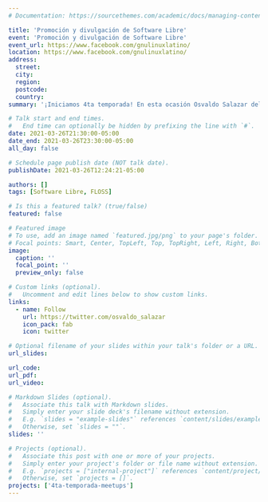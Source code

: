```yaml
---
# Documentation: https://sourcethemes.com/academic/docs/managing-content/

title: 'Promoción y divulgación de Software Libre'
event: 'Promoción y divulgación de Software Libre'
event_url: https://www.facebook.com/gnulinuxlatino/
location: https://www.facebook.com/gnulinuxlatino/
address:
  street:
  city:
  region:
  postcode:
  country:
summary: '¡Iniciamos 4ta temporada! En esta ocasión Osvaldo Salazar del Grupo de Usuarios Linux de la Laguna visita el meetup de meetups para platicarnos su experiencia en promover y divulgar el Software Libre en escuelas, negocios y proyectos personales.'

# Talk start and end times.
#   End time can optionally be hidden by prefixing the line with `#`.
date: 2021-03-26T21:30:00-05:00
date_end: 2021-03-26T23:30:00-05:00
all_day: false

# Schedule page publish date (NOT talk date).
publishDate: 2021-03-26T12:24:21-05:00

authors: []
tags: [Software Libre, FLOSS]

# Is this a featured talk? (true/false)
featured: false

# Featured image
# To use, add an image named `featured.jpg/png` to your page's folder.
# Focal points: Smart, Center, TopLeft, Top, TopRight, Left, Right, BottomLeft, Bottom, BottomRight.
image:
  caption: ''
  focal_point: ''
  preview_only: false

# Custom links (optional).
#   Uncomment and edit lines below to show custom links.
links:
  - name: Follow
    url: https://twitter.com/osvaldo_salazar
    icon_pack: fab
    icon: twitter

# Optional filename of your slides within your talk's folder or a URL.
url_slides:

url_code:
url_pdf:
url_video:

# Markdown Slides (optional).
#   Associate this talk with Markdown slides.
#   Simply enter your slide deck's filename without extension.
#   E.g. `slides = "example-slides"` references `content/slides/example-slides.md`.
#   Otherwise, set `slides = ""`.
slides: ''

# Projects (optional).
#   Associate this post with one or more of your projects.
#   Simply enter your project's folder or file name without extension.
#   E.g. `projects = ["internal-project"]` references `content/project/deep-learning/index.md`.
#   Otherwise, set `projects = []`.
projects: ['4ta-temporada-meetups']
---
```

